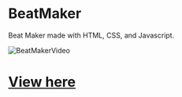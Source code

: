 # BeatMaker
Beat Maker made with HTML, CSS, and Javascript.

![BeatMakerVideo](https://user-images.githubusercontent.com/72323903/99435161-aaae6d80-2907-11eb-909a-68836be0478f.gif)

<h1><a href="https://benmc97.github.io/BeatMaker/" target="_blank">View here</a></h1>
